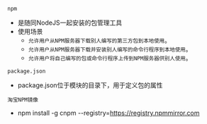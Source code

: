 `npm`
- 是随同NodeJS一起安装的包管理工具
- 使用场景
    - `允许用户从NPM服务器下载别人编写的第三方包到本地使用`。
    - `允许用户从NPM服务器下载并安装别人编写的命令行程序到本地使用`。
    - `允许用户将自己编写的包或命令行程序上传到NPM服务器供别人使用`。

`package.json`
- package.json位于模块的目录下，用于定义包的属性

`淘宝NPM镜像`
- npm install -g cnpm --registry=https://registry.npmmirror.com

